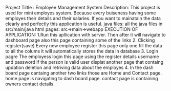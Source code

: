 Project Tiltle : Employee Management System
Description:  This project is used for mini employes system. Because every buiseness having some employes their details and their salaries.
               If you want to mainatain the data clearly and perfectly this application is useful.
 java files: all the java files in src/main/java
 html pages: src->main->webapp
 EXECUTION OF APPLICATION:
 1.Run this apllication with server. Then after it will navigate to dashboard page also this page containing some of the links 
 2. Clicking register(save) 
    Every  new employee register this page only one
    fill the data to all the colums it will automatically stores the data in database
 3. Login pagre
    The employess login this page using the register details username and password if the person is valid user displat another page that 
    containg updation deletion and retriving data about the employes
 4. In the dash board page cantaing another two links those are Home and Contact page.
     home page is navigating to dash board page.
     contact page is containing owners contact details.
